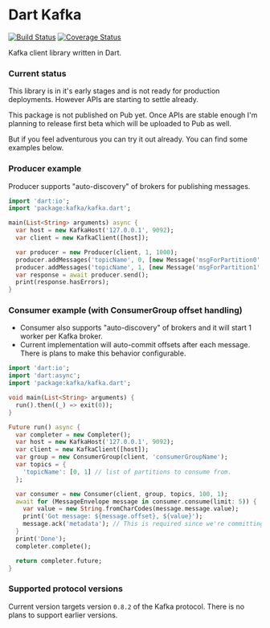 # Dart Kafka

[![Build Status](https://travis-ci.org/pulyaevskiy/dart-kafka.svg?branch=master)](https://travis-ci.org/pulyaevskiy/dart-kafka) [![Coverage Status](https://coveralls.io/repos/pulyaevskiy/dart-kafka/badge.svg?branch=master&service=github)](https://coveralls.io/github/pulyaevskiy/dart-kafka?branch=master)

Kafka client library written in Dart.

### Current status

This library is in it's early stages and is not ready for production deployments.
However APIs are starting to settle already.

This package is not published on Pub yet. Once APIs are stable enough I'm planning
to release first beta which will be uploaded to Pub as well.

But if you feel adventurous you can try it out already. You can find some examples below.

### Producer example

Producer supports "auto-discovery" of brokers for publishing messages.

```dart
import 'dart:io';
import 'package:kafka/kafka.dart';

main(List<String> arguments) async {
  var host = new KafkaHost('127.0.0.1', 9092);
  var client = new KafkaClient([host]);

  var producer = new Producer(client, 1, 1000);
  producer.addMessages('topicName', 0, [new Message('msgForPartition0'.codeUnits)]);
  producer.addMessages('topicName', 1, [new Message('msgForPartition1'.codeUnits)]);
  var response = await producer.send();
  print(response.hasErrors);
}
```

### Consumer example (with ConsumerGroup offset handling)

* Consumer also supports "auto-discovery" of brokers and it will start 1 worker per Kafka broker.
* Current implementation will auto-commit offsets after each message. There is plans to make this behavior configurable.

```dart
import 'dart:io';
import 'dart:async';
import 'package:kafka/kafka.dart';

void main(List<String> arguments) {
  run().then((_) => exit(0));
}

Future run() async {
  var completer = new Completer();
  var host = new KafkaHost('127.0.0.1', 9092);
  var client = new KafkaClient([host]);
  var group = new ConsumerGroup(client, 'consumerGroupName');
  var topics = {
    'topicName': [0, 1] // list of partitions to consume from.
  };

  var consumer = new Consumer(client, group, topics, 100, 1);
  await for (MessageEnvelope message in consumer.consume(limit: 5)) {
    var value = new String.fromCharCodes(message.message.value);
    print('Got message: ${message.offset}, ${value}');
    message.ack('metadata'); // This is required since we're committing offsets.
  }
  print('Done');
  completer.complete();

  return completer.future;
}
```

### Supported protocol versions

Current version targets version `0.8.2` of the Kafka protocol. There is no plans to support earlier versions.

